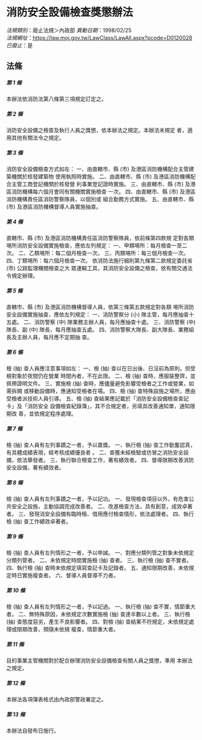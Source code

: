 # 消防安全設備檢查獎懲辦法

*法規類別*：廢止法規＞內政部
*異動日期*：1998/02/25  
*法規網址*：https://law.moj.gov.tw/LawClass/LawAll.aspx?pcode=D0120028
*已廢止*：是


## 法條
##### 第 1 條
本辦法依消防法第八條第三項規定訂定之。

##### 第 2 條
消防安全設備之檢查及執行人員之獎懲，依本辦法之規定。本辦法未規定
者，適用其他有關法令之規定。

##### 第 3 條
消防安全設備檢查方式如左：
一、由直轄市、縣 (市) 及港區消防機構配合主管建築機關於核發建築物
    使用執照時實施。
二、由直轄市、縣 (市) 及港區消防機構配合主管工商登記機關於核發營
    利事業登記證時實施。
三、由直轄市、縣 (市) 及港區消防機構每六個月會同有關機關實施檢查
    一次。
四、由直轄市、縣 (市) 及港區消防機構責任區消防警察隊員，以個別或
    組合勤務方式實施。
五、由直轄市、縣 (市) 及港區消防機構督導人員實施抽查。


##### 第 4 條
直轄市、縣 (市) 及港區消防機構責任區消防警察隊員，依前條第四款規
定對各類埸所消防安全設備實施檢查，應依左列規定：
一、甲類埸所：每月檢查一至二次。
二、乙類埸所：每二個月檢查一次。
三、丙類埸所：每三個月檢查一次。
四、丁類埸所：每六個月檢查一次。
依消防法施行細則第九條第二款規定委託省 (市) 公路監理機關檢查之大
眾運輸工具，其消防安全設備之檢查，依有關交通法令規定辦理。


##### 第 5 條
直轄市、縣 (市) 及港區消防機構督導人員，依第三條第五款規定對各類
埸所消防安全設備實施抽查，應依左列規定：
一、消防警察分 (小) 隊主管，每月應抽查十五處。
二、消防警察 (中) 隊業務主辦人員，每月應抽查十處。
三、消防警察 (中) 隊長、副 (中) 隊長，每月應抽查五處。
四、消防警察大隊長、副大隊長、業務組長及主辦人員，每月應不定期抽
    查。


##### 第 6 條
檢 (抽) 查人員應注意事項如左：
一、檢 (抽) 查以在日出後、日沒前為原則。但受檢對象於夜間仍在營業
    時間內者，不在此限。
二、檢 (抽) 查時，應服裝整齊，並佩帶證明文件。
三、實施檢 (抽) 查時，應儘量避免影響受檢者之工作或營業，如需拆開
    或移動設備時，應通知受檢者在場。
四、檢 (抽) 查特殊設施之場所，應由受檢者派技術人員引導。
五、檢 (抽) 查結果應記載於「消防安全設備檢查查記卡」及「消防安全
    設備檢查紀錄簿」，其不合規定者，另填具改善通知單，通知限期改
    善，並依規定程序處理。


##### 第 7 條
檢 (抽) 查人員有左列事蹟之一者，予以嘉獎。
一、執行檢 (抽) 查工作勤奮認真，有具體成績表現，經考核成績優良者
    。
二、查獲未經檢驗或仿冒之消防安全設備，依法舉發者。
三、執行聯合檢查工作，著有績效者。
四、督導限期改善消防安全設備，著有績效者。


##### 第 8 條
檢 (抽) 查人員有左列事蹟之一者，予以記功。
一、發現檢查項目以外，有危害公共安全之設施，主動協調完成改善者。
二、改進檢查方法，具有創意，成效卓著者。
三、發現消安全設備有臨時租、借用應付檢查情形，依法處理者。
四、執行檢 (抽) 查工作績效卓著者。


##### 第 9 條
檢 (抽) 查人員有左列情形之一者，予以申誡。
一、對應分類列管之對象未依規定分類列管者。
二、未依規定時間實施檢 (抽) 查者。
三、執行檢 (抽) 查不實者。
四、執行檢 (抽) 查時未依規定填寫查記卡及記錄者。
五、通知限期改善，未依規定時日實施複查者。
六、督導人員督導不力者。


##### 第 10 條
檢 (抽) 查人員有左列情形之一者，予以記過。
一、執行檢 (抽) 查不實，情節重大者。
二、無特殊原因，未依規定次數實施檢 (抽) 查達半數以上者。
三、執行檢 (抽) 查態度惡劣，產生不良影響者。
四、對檢 (抽) 查結果不符規定，未依規定處理或限期改善，預隨未依規
    複查，情節重大者。


##### 第 11 條
目的事業主管機關對於配合辦理消防安全設備檢查有關人員之獎懲，準用
本辦法之規定。

##### 第 12 條
本辦法各項簿表格式由內政部警政署定之。

##### 第 13 條
本辦法自發布日施行。


